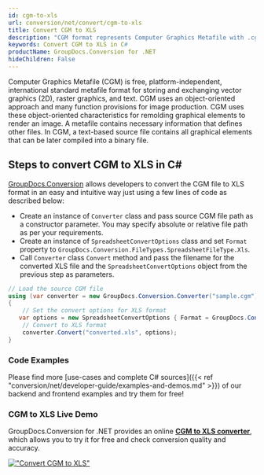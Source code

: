 ```yaml
---
id: cgm-to-xls
url: conversion/net/convert/cgm-to-xls
title: Convert CGM to XLS
description: "CGM format represents Computer Graphics Metafile with .cgm extension. Learn how to convert CGM to XLS file programmatically in C# language using GroupDocs.Conversion for .NET library."
keywords: Convert CGM to XLS in C#
productName: GroupDocs.Conversion for .NET
hideChildren: False
---
```


Computer Graphics Metafile (CGM) is free, platform-independent, international standard metafile format for storing and exchanging vector graphics (2D), raster graphics, and text. CGM uses an object-oriented approach and many function provisions for image production. CGM uses these object-oriented characteristics for remolding graphical elements to render an image. A metafile contains necessary information that defines other files. In CGM, a text-based source file contains all graphical elements that can be later compiled into a binary file.

## Steps to convert CGM to XLS in C#

[GroupDocs.Conversion](https://products.groupdocs.com/conversion/net) allows developers to convert the CGM file to XLS format in an easy and intuitive way just using a few lines of code as described below:

* Create an instance of `Converter` class and pass source CGM file path as a constructor parameter. You may specify absolute or relative file path as per your requirements. 
* Create an instance of `SpreadsheetConvertOptions` class and set `Format` property to `GroupDocs.Conversion.FileTypes.SpreadsheetFileType.Xls`.
* Call `Converter` class `Convert` method and pass the filename for the converted XLS file and the `SpreadsheetConvertOptions` object from the previous step as parameters.

```csharp
// Load the source CGM file
using (var converter = new GroupDocs.Conversion.Converter("sample.cgm"))
{
    // Set the convert options for XLS format
   var options = new SpreadsheetConvertOptions { Format = GroupDocs.Conversion.FileTypes.SpreadsheetFileType.Xls };
    // Convert to XLS format
    converter.Convert("converted.xls", options);
}
```

### Code Examples

Please find more [use-cases and complete C# sources]({{< ref "conversion/net/developer-guide/examples-and-demos.md" >}}) of our backend and frontend examples and try them for free!

### CGM to XLS Live Demo

GroupDocs.Conversion for .NET provides an online [**CGM to XLS converter**](https://products.groupdocs.app/conversion/cgm-to-xls), which allows you to try it for free and check conversion quality and accuracy.

[!["Convert CGM to XLS"](conversion/net/images/convert-to-xls/convert-cgm-to-xls.png)](https://products.groupdocs.app/conversion/cgm-to-xls)